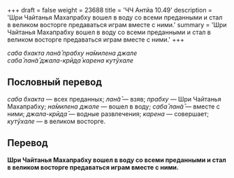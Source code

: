 +++
draft = false
weight = 23688
title = 'ЧЧ Антйа 10.49'
description = 'Шри Чайтанья Махапрабху вошел в воду со всеми преданными и стал в великом восторге предаваться играм вместе с ними.'
summary = 'Шри Чайтанья Махапрабху вошел в воду со всеми преданными и стал в великом восторге предаваться играм вместе с ними.'
+++

_саба бхакта лан̃а̄ прабху на̄милена джале  
саба̄ лан̃а̄ джала-крӣд̣а̄ карена кутӯхале_

## Пословный перевод

_саба_ _бхакта_ — всех преданных; _лан̃а̄_ — взяв; _прабху_ — Шри Чайтанья Махапрабху; _на̄милена_ _джале_ — вошел в воду; _саба̄_ _лан̃а̄_ — вместе с ними; _джала_\-_крӣд̣а̄_ — водные развлечения; _карена_ — совершает; _кутӯхале_ — в великом восторге.

## Перевод

**Шри Чайтанья Махапрабху вошел в воду со всеми преданными и стал в великом восторге предаваться играм вместе с ними.**
